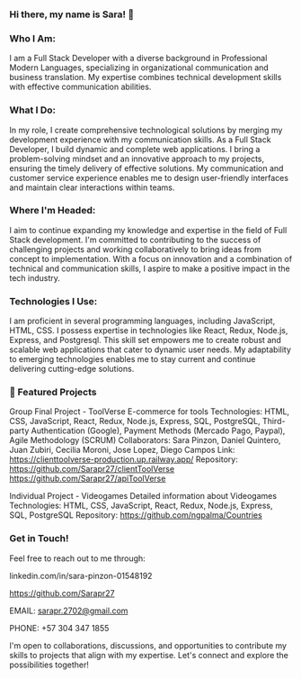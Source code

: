 ### Hi there, my name is Sara! 👋

### Who I Am:
I am a Full Stack Developer with a diverse background in Professional Modern Languages, specializing in organizational communication and business translation. My expertise combines technical development skills with effective communication abilities.

### What I Do:
In my role, I create comprehensive technological solutions by merging my development experience with my communication skills. As a Full Stack Developer, I build dynamic and complete web applications. I bring a problem-solving mindset and an innovative approach to my projects, ensuring the timely delivery of effective solutions. My communication and customer service experience enables me to design user-friendly interfaces and maintain clear interactions within teams.

### Where I'm Headed:
I aim to continue expanding my knowledge and expertise in the field of Full Stack development. I'm committed to contributing to the success of challenging projects and working collaboratively to bring ideas from concept to implementation. With a focus on innovation and a combination of technical and communication skills, I aspire to make a positive impact in the tech industry.

### Technologies I Use:
I am proficient in several programming languages, including JavaScript, HTML, CSS. I possess expertise in technologies like React, Redux, Node.js, Express, and Postgresql. This skill set empowers me to create robust and scalable web applications that cater to dynamic user needs. My adaptability to emerging technologies enables me to stay current and continue delivering cutting-edge solutions.

### 🚀 Featured Projects
Group Final Project - ToolVerse
E-commerce for tools
Technologies: HTML, CSS, JavaScript, React, Redux, Node.js, Express, SQL, PostgreSQL, Third-party Authentication (Google), Payment Methods (Mercado Pago, Paypal), Agile Methodology (SCRUM)
Collaborators: Sara Pinzon, Daniel Quintero, Juan Zubiri, Cecilia Moroni, Jose Lopez, Diego Campos
Link: https://clienttoolverse-production.up.railway.app/
Repository: https://github.com/Sarapr27/clientToolVerse https://github.com/Sarapr27/apiToolVerse

Individual Project - Videogames
Detailed information about Videogames
Technologies: HTML, CSS, JavaScript, React, Redux, Node.js, Express, SQL, PostgreSQL
Repository: https://github.com/ngpalma/Countries

### Get in Touch!
Feel free to reach out to me through:

linkedin.com/in/sara-pinzon-01548192

https://github.com/Sarapr27

EMAIL: sarapr.2702@gmail.com

PHONE: +57 304 347 1855

I'm open to collaborations, discussions, and opportunities to contribute my skills to projects that align with my expertise. Let's connect and explore the possibilities together!
